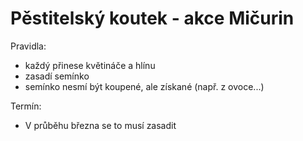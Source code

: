 # Pěstitelský koutek - akce Mičurin

Pravidla: 
 * každý přinese květináče a hlínu
 * zasadí semínko
 * semínko nesmí být koupené, ale získané (např. z ovoce...)
 
Termín:
 * V průběhu března se to musí zasadit
 


